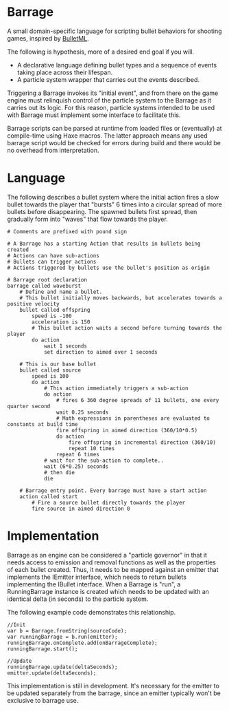 Barrage
=======
A small domain-specific language for scripting bullet behaviors for shooting games, inspired by [BulletML](http://www.asahi-net.or.jp/~cs8k-cyu/bulletml/index_e.html).

The following is hypothesis, more of a desired end goal if you will.

 - A declarative language defining bullet types and a sequence of events taking place across their lifespan.
 - A particle system wrapper that carries out the events described. 
 
Triggering a Barrage invokes its "initial event", and from there on the game engine must relinquish control of the particle system to the Barrage as it carries out its logic. For this reason, particle systems intended to be used with Barrage must implement some interface to facilitate this.

Barrage scripts can be parsed at runtime from loaded files or (eventually) at compile-time using Haxe macros. The latter approach means any used barrage script would be checked for errors during build and there would be no overhead from interpretation.

Language
========
The following describes a bullet system where the initial action fires a slow bullet towards the player that "bursts" 6 times into a circular spread of more bullets before disappearing. The spawned bullets first spread, then gradually form into "waves" that flow towards the player. 

	# Comments are prefixed with pound sign

	# A Barrage has a starting Action that results in bullets being created
	# Actions can have sub-actions
	# Bullets can trigger actions
	# Actions triggered by bullets use the bullet's position as origin
	
	# Barrage root declaration
	barrage called waveburst
		# Define and name a bullet.
		# This bullet initially moves backwards, but accelerates towards a positive velocity
		bullet called offspring
			speed is -100
			acceleration is 150
			# This bullet action waits a second before turning towards the player
			do action
				wait 1 seconds
				set direction to aimed over 1 seconds
	
		# This is our base bullet
		bullet called source
			speed is 100
			do action
				# This action immediately triggers a sub-action
				do action
					# fires 6 360 degree spreads of 11 bullets, one every quarter second
					wait 0.25 seconds
					# Math expressions in parentheses are evaluated to constants at build time 
					fire offspring in aimed direction (360/10*0.5)
					do action
						fire offspring in incremental direction (360/10)
						repeat 10 times
					repeat 6 times
				# wait for the sub-action to complete..
				wait (6*0.25) seconds
				# then die 
				die
	
		# Barrage entry point. Every barrage must have a start action 
		action called start
			# Fire a source bullet directly towards the player 
			fire source in aimed direction 0


Implementation
========

Barrage as an engine can be considered a "particle governor" in that it needs access to emission and removal functions as well as the properties of each bullet created. Thus, it needs to be mapped against an emitter that implements the IEmitter interface, which needs to return bullets implementing the IBullet interface. When a Barrage is "run", a RunningBarrage instance is created which needs to be updated with an identical delta (in seconds) to the particle system. 

The following example code demonstrates this relationship.

	//Init
	var b = Barrage.fromString(sourceCode); 
	var runningBarrage = b.run(emitter);
	runningBarrage.onComplete.add(onBarrageComplete);
	runningBarrage.start();

	//Update
	runningBarrage.update(deltaSeconds);
	emitter.update(deltaSeconds);

This implementation is still in development. It's necessary for the emitter to be updated separately from the barrage, since an emitter typically won't be exclusive to barrage use.